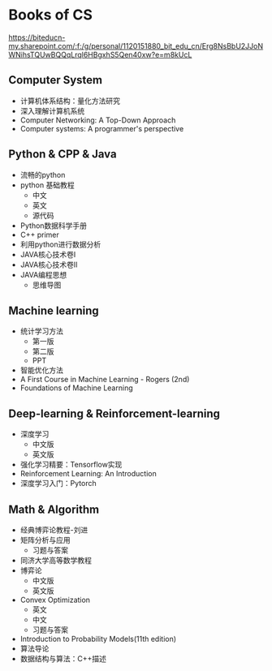 # Books of CS
https://biteducn-my.sharepoint.com/:f:/g/personal/1120151880_bit_edu_cn/Erg8NsBbU2JJoNWNihsTQUwBQQqLrql6HBgxhS5Qen40xw?e=m8kUcL
## Computer System
- 计算机体系结构：量化方法研究
- 深入理解计算机系统
- Computer Networking: A Top-Down Approach
- Computer systems: A programmer's perspective
## Python & CPP & Java
- 流畅的python
- python 基础教程
  - 中文
  - 英文
  - 源代码
- Python数据科学手册
- C++ primer
- 利用python进行数据分析
- JAVA核心技术卷I
- JAVA核心技术卷II
- JAVA编程思想
  - 思维导图 
## Machine learning
- 统计学习方法
  - 第一版
  - 第二版
  - PPT
- 智能优化方法
- A First Course in Machine Learning - Rogers (2nd)
- Foundations of Machine Learning
## Deep-learning & Reinforcement-learning
- 深度学习
  - 中文版
  - 英文版
- 强化学习精要：Tensorflow实现
- Reinforcement Learning: An Introduction
- 深度学习入门：Pytorch
## Math & Algorithm
- 经典博弈论教程-刘进
- 矩阵分析与应用
  - 习题与答案
- 同济大学高等数学教程
- 博弈论
  - 中文版
  - 英文版
- Convex Optimization
  - 英文
  - 中文
  - 习题与答案
- Introduction to Probability Models(11th edition)
- 算法导论
- 数据结构与算法：C++描述

